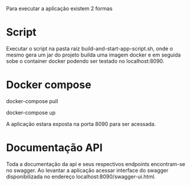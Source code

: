 Para executar a aplicação existem 2 formas

# Script

Executar o script na pasta raiz build-and-start-app-script.sh, onde o mesmo gera um jar do projeto builda uma imagem docker e em seguida sobe o container docker podendo ser testado no localhost:8090.

# Docker compose

docker-compose pull

docker-compose up

A aplicação estara exposta na porta 8090 para ser acessada.

# Documentação API

Toda a documentação da api e seus respectivos endpoints encontram-se no swagger. Ao levantar a aplicação acessar interface do swagger disponibilizada no endereço localhost:8090/swagger-ui.html.
